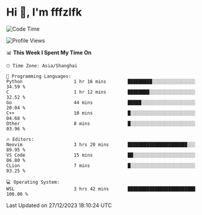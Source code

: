 # Hi 👋, I'm fffzlfk

<!--START_SECTION:waka-->
![Code Time](http://img.shields.io/badge/Code%20Time-633%20hrs%2048%20mins-blue)

![Profile Views](http://img.shields.io/badge/Profile%20Views-6-blue)

📊 **This Week I Spent My Time On** 

```text
🕑︎ Time Zone: Asia/Shanghai

💬 Programming Languages: 
Python                   1 hr 16 mins        █████████░░░░░░░░░░░░░░░░   34.59 % 
C                        1 hr 12 mins        ████████░░░░░░░░░░░░░░░░░   32.52 % 
Go                       44 mins             █████░░░░░░░░░░░░░░░░░░░░   20.04 % 
C++                      10 mins             █░░░░░░░░░░░░░░░░░░░░░░░░   04.68 % 
Other                    8 mins              █░░░░░░░░░░░░░░░░░░░░░░░░   03.96 % 

🔥 Editors: 
Neovim                   3 hrs 20 mins       ██████████████████████░░░   89.95 % 
VS Code                  15 mins             ██░░░░░░░░░░░░░░░░░░░░░░░   06.80 % 
CLion                    7 mins              █░░░░░░░░░░░░░░░░░░░░░░░░   03.25 % 

💻 Operating System: 
WSL                      3 hrs 42 mins       █████████████████████████   100.00 % 
```


 Last Updated on 27/12/2023 18:10:24 UTC
<!--END_SECTION:waka-->
